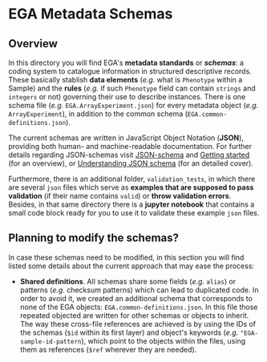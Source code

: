 # EGA Metadata Schemas
## Overview
In this directory you will find EGA's **metadata standards** or **_schemas_**: a coding system to catalogue information in structured descriptive records. These basically stablish **data elements** (_e.g._ what is ``Phenotype`` within a Sample) and the **rules** (_e.g._ if such ``Phenotype`` field can contain ``strings`` and ``integers`` or not) governing their use to describe instances. There is one schema file (_e.g._ ``EGA.ArrayExperiment.json``) for every metadata object (_e.g._ ``ArrayExperiment``), in addition to the common schema (``EGA.common-definitions.json``). 

The current schemas are written in JavaScript Object Notation (**JSON**), providing both human- and machine-readable documentation. For further details regarding JSON-schemas visit [JSON-schema](https://json-schema.org/) and [Getting started](https://json-schema.org/learn/getting-started-step-by-step) (for an overview), or [Understanding JSON schema](https://json-schema.org/understanding-json-schema/) (for an detailed cover). 

Furthermore, there is an additional folder, ``validation_tests``, in which there are several ``json`` files which serve as **examples that are supposed to pass validation** (if their name contains ``valid``) or **throw validation errors**. Besides, in that same directory there is a **jupyter notebook** that contains a small code block ready for you to use it to validate these example ``json`` files. 

## Planning to modify the schemas?
In case these schemas need to be modified, in this section you will find listed some details about the current approach that may ease the process:
* **Shared definitions**. All schemas share some fields (_e.g._ ``alias``) or patterns (_e.g._ checksum patterns) which can lead to duplicated code. In order to avoid it, we created an additional schema that corresponds to none of the EGA objects: ``EGA.common-definitions.json``. In this file those repeated objected are written for other schemas or objects to inherit. The way these cross-file references are achieved is by using the IDs of the schemas (``$id`` within its first layer) and object's keywords (_e.g._ ``"EGA-sample-id-pattern``), which point to the objects within the files, using them as references (``$ref`` wherever they are needed). 
